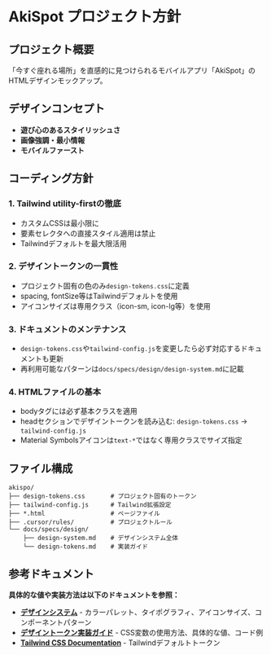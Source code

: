 # AkiSpot プロジェクト方針

## プロジェクト概要

「今すぐ座れる場所」を直感的に見つけられるモバイルアプリ「AkiSpot」のHTMLデザインモックアップ。

## デザインコンセプト

- **遊び心のあるスタイリッシュさ**
- **画像強調・最小情報**
- **モバイルファースト**

## コーディング方針

### 1. Tailwind utility-firstの徹底

- カスタムCSSは最小限に
- 要素セレクタへの直接スタイル適用は禁止
- Tailwindデフォルトを最大限活用

### 2. デザイントークンの一貫性

- プロジェクト固有の色のみ`design-tokens.css`に定義
- spacing, fontSize等はTailwindデフォルトを使用
- アイコンサイズは専用クラス（icon-sm, icon-lg等）を使用

### 3. ドキュメントのメンテナンス

- `design-tokens.css`や`tailwind-config.js`を変更したら必ず対応するドキュメントも更新
- 再利用可能なパターンは`docs/specs/design/design-system.md`に記載

### 4. HTMLファイルの基本

- bodyタグには必ず基本クラスを適用
- headセクションでデザイントークンを読み込む: `design-tokens.css` → `tailwind-config.js`
- Material Symbolsアイコンは`text-*`ではなく専用クラスでサイズ指定

## ファイル構成

```
akispo/
├── design-tokens.css       # プロジェクト固有のトークン
├── tailwind-config.js      # Tailwind拡張設定
├── *.html                  # ページファイル
├── .cursor/rules/          # プロジェクトルール
└── docs/specs/design/
    ├── design-system.md    # デザインシステム全体
    └── design-tokens.md    # 実装ガイド
```

## 参考ドキュメント

**具体的な値や実装方法は以下のドキュメントを参照：**

- **[デザインシステム](docs/specs/design/design-system.md)** - カラーパレット、タイポグラフィ、アイコンサイズ、コンポーネントパターン
- **[デザイントークン実装ガイド](docs/specs/design/design-tokens.md)** - CSS変数の使用方法、具体的な値、コード例
- **[Tailwind CSS Documentation](https://tailwindcss.com/docs)** - Tailwindデフォルトトークン
